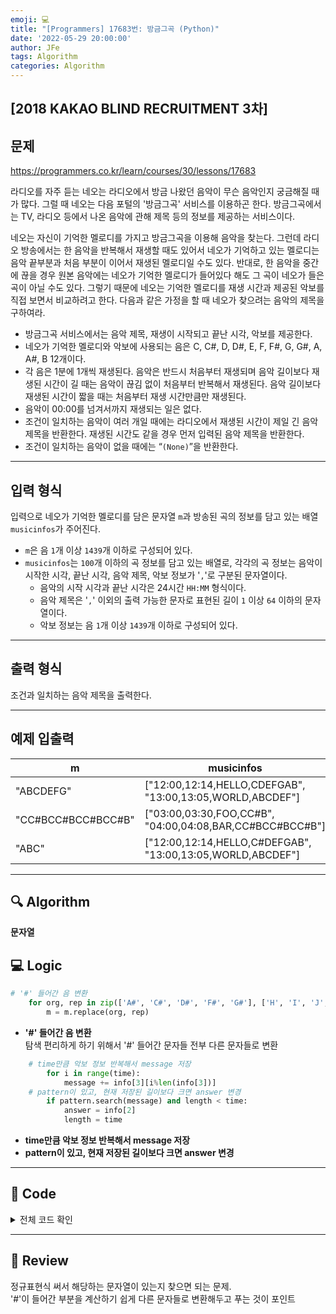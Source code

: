 ```yaml
---
emoji: 💻
title: "[Programmers] 17683번: 방금그곡 (Python)"
date: '2022-05-29 20:00:00'
author: JFe
tags: Algorithm
categories: Algorithm
---
```


## [2018 KAKAO BLIND RECRUITMENT 3차]

## 문제
https://programmers.co.kr/learn/courses/30/lessons/17683

라디오를 자주 듣는 네오는 라디오에서 방금 나왔던 음악이 무슨 음악인지 궁금해질 때가 많다. 그럴 때 네오는 다음 포털의 '방금그곡' 서비스를 이용하곤 한다. 방금그곡에서는 TV, 라디오 등에서 나온 음악에 관해 제목 등의 정보를 제공하는 서비스이다.

네오는 자신이 기억한 멜로디를 가지고 방금그곡을 이용해 음악을 찾는다. 그런데 라디오 방송에서는 한 음악을 반복해서 재생할 때도 있어서 네오가 기억하고 있는 멜로디는 음악 끝부분과 처음 부분이 이어서 재생된 멜로디일 수도 있다. 반대로, 한 음악을 중간에 끊을 경우 원본 음악에는 네오가 기억한 멜로디가 들어있다 해도 그 곡이 네오가 들은 곡이 아닐 수도 있다. 그렇기 때문에 네오는 기억한 멜로디를 재생 시간과 제공된 악보를 직접 보면서 비교하려고 한다. 다음과 같은 가정을 할 때 네오가 찾으려는 음악의 제목을 구하여라.

- 방금그곡 서비스에서는 음악 제목, 재생이 시작되고 끝난 시각, 악보를 제공한다.  
- 네오가 기억한 멜로디와 악보에 사용되는 음은 C, C#, D, D#, E, F, F#, G, G#, A, A#, B 12개이다.  
- 각 음은 1분에 1개씩 재생된다. 음악은 반드시 처음부터 재생되며 음악 길이보다 재생된 시간이 길 때는 음악이 끊김 없이 처음부터 반복해서 재생된다. 음악 길이보다 재생된 시간이 짧을 때는 처음부터 재생 시간만큼만 재생된다.  
- 음악이 00:00를 넘겨서까지 재생되는 일은 없다.  
- 조건이 일치하는 음악이 여러 개일 때에는 라디오에서 재생된 시간이 제일 긴 음악 제목을 반환한다. 재생된 시간도 같을 경우 먼저 입력된 음악 제목을 반환한다.  
- 조건이 일치하는 음악이 없을 때에는 “`(None)`”을 반환한다.  

---

## 입력 형식  

입력으로 네오가 기억한 멜로디를 담은 문자열 `m`과 방송된 곡의 정보를 담고 있는 배열 `musicinfos`가 주어진다.

- `m`은 음 `1`개 이상 `1439`개 이하로 구성되어 있다.  
- `musicinfos`는 `100`개 이하의 곡 정보를 담고 있는 배열로, 각각의 곡 정보는 음악이 시작한 시각, 끝난 시각, 음악 제목, 악보 정보가 '`,`'로 구분된 문자열이다.  
    - 음악의 시작 시각과 끝난 시각은 24시간 `HH:MM` 형식이다.  
    - 음악 제목은 '`,`' 이외의 출력 가능한 문자로 표현된 길이 `1` 이상 `64` 이하의 문자열이다.  
    - 악보 정보는 음 `1`개 이상 `1439`개 이하로 구성되어 있다.  

---

## 출력 형식  

조건과 일치하는 음악 제목을 출력한다.

---

## 예제 입출력  
|m|musicinfos|answer|
|---|---|---|
|"ABCDEFG"|["12:00,12:14,HELLO,CDEFGAB", "13:00,13:05,WORLD,ABCDEF"]|"HELLO"|
|"CC#BCC#BCC#BCC#B"|["03:00,03:30,FOO,CC#B", "04:00,04:08,BAR,CC#BCC#BCC#B"]|"FOO"|
|"ABC"|["12:00,12:14,HELLO,C#DEFGAB", "13:00,13:05,WORLD,ABCDEF"]|"WORLD"|


---

## 🔍 Algorithm
**문자열**

## 💻 Logic

```Python
# '#' 들어간 음 변환
    for org, rep in zip(['A#', 'C#', 'D#', 'F#', 'G#'], ['H', 'I', 'J', 'K', 'L']):
        m = m.replace(org, rep)
```
- **'#' 들어간 음 변환**  
    탐색 편리하게 하기 위해서 '#' 들어간 문자들 전부 다른 문자들로 변환  

```Python
    # time만큼 악보 정보 반복해서 message 저장
        for i in range(time):
            message += info[3][i%len(info[3])]
    # pattern이 있고, 현재 저장된 길이보다 크면 answer 변경
        if pattern.search(message) and length < time:
            answer = info[2]
            length = time
```
- **time만큼 악보 정보 반복해서 message 저장**  
- **pattern이 있고, 현재 저장된 길이보다 크면 answer 변경**  



---

## 🧩 Code
<details><summary>전체 코드 확인</summary>

```Python
import re
def solution(m, musicinfos):
    answer, length = "(None)", 0
    # '#' 들어간 음 변환
    for org, rep in zip(['A#', 'C#', 'D#', 'F#', 'G#'], ['H', 'I', 'J', 'K', 'L']):
        m = m.replace(org, rep)
    pattern = re.compile(m)
    for info in musicinfos:
        info = info.split(',')
        info[0] = info[0].split(':')
        info[1] = info[1].split(':')
        time = (int(info[1][0])*60 + int(info[1][1])) - (int(info[0][0])*60 + int(info[0][1]))
        # '#' 들어간 음 변환
        for org, rep in zip(['A#', 'C#', 'D#', 'F#', 'G#'], ['H', 'I', 'J', 'K', 'L']):
            info[3] = info[3].replace(org, rep)
        message = ''
        # time만큼 악보 정보 반복해서 message 저장
        for i in range(time):
            message += info[3][i%len(info[3])]
        # pattern이 있고, 현재 저장된 길이보다 크면 answer 변경
        if pattern.search(message) and length < time:
            answer = info[2]
            length = time
    return answer
```
</details>

---


## 📝 Review

정규표현식 써서 해당하는 문자열이 있는지 찾으면 되는 문제.  
'#'이 들어간 부분을 계산하기 쉽게 다른 문자들로 변환해두고 푸는 것이 포인트

```toc
```